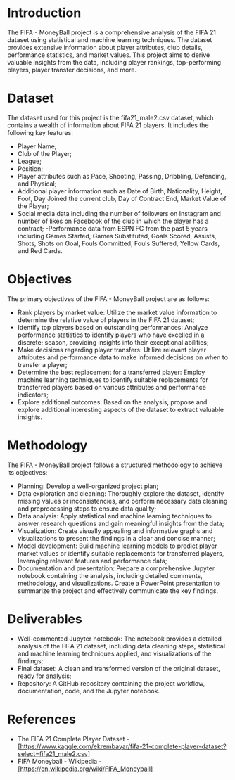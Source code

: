 # Introduction

The FIFA - MoneyBall project is a comprehensive analysis of the FIFA 21 dataset using statistical and machine learning techniques. The dataset provides extensive information about player attributes, club details, performance statistics, and market values. This project aims to derive valuable insights from the data, including player rankings, top-performing players, player transfer decisions, and more.

# Dataset

The dataset used for this project is the fifa21_male2.csv dataset, which contains a wealth of information about FIFA 21 players. It includes the following key features:

- Player Name;
- Club of the Player;
- League;
- Position;
- Player attributes such as Pace, Shooting, Passing, Dribbling, Defending, and Physical;
- Additional player information such as Date of Birth, Nationality, Height, Foot, Day Joined the current club, Day of Contract End, Market Value of the Player;
- Social media data including the number of followers on Instagram and number of likes on Facebook of the club in which the player has a contract;
-Performance data from ESPN FC from the past 5 years including Games Started, Games Substituted, Goals Scored, Assists, Shots, Shots on Goal, Fouls Committed, Fouls Suffered, Yellow Cards, and Red Cards.

# Objectives

The primary objectives of the FIFA - MoneyBall project are as follows:

- Rank players by market value: Utilize the market value information to determine the relative value of players in the FIFA 21 dataset;
- Identify top players based on outstanding performances: Analyze performance statistics to identify players who have excelled in a discrete; season, providing insights into their exceptional abilities;
- Make decisions regarding player transfers: Utilize relevant player attributes and performance data to make informed decisions on when to transfer a player;
- Determine the best replacement for a transferred player: Employ machine learning techniques to identify suitable replacements for transferred players based on various attributes and performance indicators;
- Explore additional outcomes: Based on the analysis, propose and explore additional interesting aspects of the dataset to extract valuable insights.

# Methodology

The FIFA - MoneyBall project follows a structured methodology to achieve its objectives:

- Planning: Develop a well-organized project plan;
- Data exploration and cleaning: Thoroughly explore the dataset, identify missing values or inconsistencies, and perform necessary data cleaning and preprocessing steps to ensure data quality;
- Data analysis: Apply statistical and machine learning techniques to answer research questions and gain meaningful insights from the data;
- Visualization: Create visually appealing and informative graphs and visualizations to present the findings in a clear and concise manner;
- Model development: Build machine learning models to predict player market values or identify suitable replacements for transferred players, leveraging relevant features and performance data;
- Documentation and presentation: Prepare a comprehensive Jupyter notebook containing the analysis, including detailed comments, methodology, and visualizations. Create a PowerPoint presentation to summarize the project and effectively communicate the key findings.

# Deliverables

- Well-commented Jupyter notebook: The notebook provides a detailed analysis of the FIFA 21 dataset, including data cleaning steps, statistical and machine learning techniques applied, and visualizations of the findings;
- Final dataset: A clean and transformed version of the original dataset, ready for analysis;
- Repository: A GitHub repository containing the project workflow, documentation, code, and the Jupyter notebook.

# References

- The FIFA 21 Complete Player Dataset - [https://www.kaggle.com/ekrembayar/fifa-21-complete-player-dataset?select=fifa21_male2.csv]
- FIFA Moneyball - Wikipedia - [https://en.wikipedia.org/wiki/FIFA_Moneyball]
